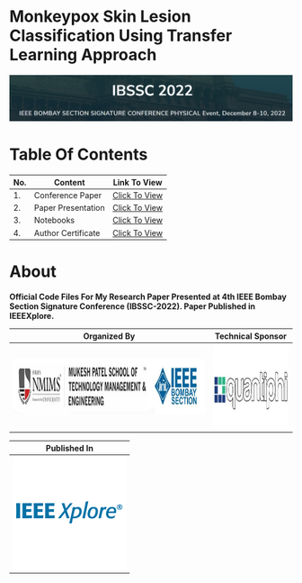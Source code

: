 # Monkeypox Skin Lesion Classification Using Transfer Learning Approach

![IBSSC2022](https://github.com/aryashah2k/Monkeypox-Skin-Lesion-Classification-Using-Transfer-Learning-Approach/blob/main/assets/banner.PNG)

# Table Of Contents

|No.|Content|Link To View|
|---|-------|------------|
|1.|Conference Paper|<a href="https://github.com/aryashah2k/Monkeypox-Skin-Lesion-Classification-Using-Transfer-Learning-Approach/tree/main/Conference%20Paper">Click To View</a>|
|2.|Paper Presentation|<a href="https://github.com/aryashah2k/Monkeypox-Skin-Lesion-Classification-Using-Transfer-Learning-Approach/tree/main/Paper%20Presentation">Click To View</a>|
|3.|Notebooks|<a href="https://github.com/aryashah2k/Monkeypox-Skin-Lesion-Classification-Using-Transfer-Learning-Approach/tree/main/Notebooks">Click To View</a>|
|4.|Author Certificate|<a href="https://github.com/aryashah2k/Monkeypox-Skin-Lesion-Classification-Using-Transfer-Learning-Approach/tree/main/Conference%20Certificate">Click To View</a>|

# About

**Official Code Files For My Research Paper Presented at 4th IEEE Bombay Section Signature Conference (IBSSC-2022). Paper Published in IEEEXplore.**

|Organized By|Technical Sponsor|
|------------|-----------------|
|<img src="https://github.com/aryashah2k/Monkeypox-Skin-Lesion-Classification-Using-Transfer-Learning-Approach/blob/main/assets/MPSTMExIEEEB.png" height="100px" width="400px">|<img src="https://github.com/aryashah2k/Monkeypox-Skin-Lesion-Classification-Using-Transfer-Learning-Approach/blob/main/assets/quantiphi.jpg" height="150px" width="150px">|

|Published In|
|-----------------|
|<img src="https://github.com/aryashah2k/Monkeypox-Skin-Lesion-Classification-Using-Transfer-Learning-Approach/blob/main/assets/ieeexplore.png">|

